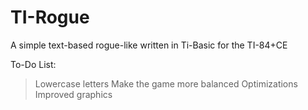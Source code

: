 # TI-Rogue
A simple text-based rogue-like written in Ti-Basic for the TI-84+CE

To-Do List:

> Lowercase letters
> Make the game more balanced
> Optimizations
> Improved graphics
